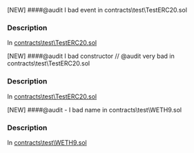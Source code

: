 [NEW] ####@audit I bad event in contracts\test\TestERC20.sol
### Description 
In [contracts\test\TestERC20.sol](contracts\test\TestERC20.sol#L11)  

[NEW] ####@audit I bad constructor // @audit very bad in contracts\test\TestERC20.sol
### Description 
In [contracts\test\TestERC20.sol](contracts\test\TestERC20.sol#L13)  

[NEW] ####@audit - I bad name in contracts\test\WETH9.sol
### Description 
In [contracts\test\WETH9.sol](contracts\test\WETH9.sol#L6)  


